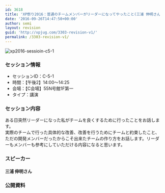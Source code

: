 ```yaml
---
id: 3618
title: 'XP祭り2016：普通のチームメンバーがリーダーになってやったこと(三浦 伸明さん)'
date: '2016-09-26T14:47:50+00:00'
author: semi
layout: revision
guid: 'http://xpjug.com/3303-revision-v1/'
permalink: /3303-revision-v1/
---
```


![xp2016-sessioin-c5-1](http://xpjug.com/wp-content/uploads/2016/08/xp2016-sessioin-c5-1.png)

### セッション情報

- セッションID：C-5-1
- 時間：【午後2】14:00～14:25
- 会場：【C会場】55N号館1F第一
- タイプ：講演

### セッション内容

ある日突然リーダーになった私がチームを良くするために行ったことをお話します。  
実際のチームで行った具体的な改善、改善を行うためにチームと約束したこと、ただの開発メンバーだったからこそ出来たチームの作り方をお話します。リーダーもメンバーも参考にしていただける内容になると思います。

### スピーカー

#### 三浦 伸明さん

### 公開資料

<script async="" class="speakerdeck-embed" data-id="71545828224c4606a446433323b2079c" data-ratio="1.33333333333333" src="//speakerdeck.com/assets/embed.js"></script>